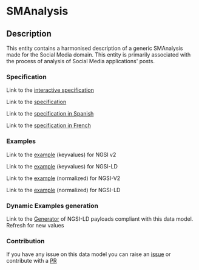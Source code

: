 # SMAnalysis

## Description 

This entity contains a harmonised description of a generic SMAnalysis made for the Social Media domain. This entity is primarily associated with the process of analysis of Social Media applications' posts.
### Specification

Link to the [interactive specification](https://swagger.lab.fiware.org/?url=https://smart-data-models.github.io/dataModel.SocialMedia/SMAnalysis/swagger.yaml)

Link to the [specification](https://smart-data-models.github.io/dataModel.SocialMedia/SMAnalysis/doc/spec.md)

Link to the [specification in Spanish](https://smart-data-models.github.io/dataModel.SocialMedia/SMAnalysis/doc/spec_ES.md)

Link to the [specification in French](https://smart-data-models.github.io/dataModel.SocialMedia/SMAnalysis/doc/spec_FR.md)
### Examples

Link to the [example](https://smart-data-models.github.io/dataModel.SocialMedia/SMAnalysis/examples/example.json) (keyvalues) for NGSI v2

Link to the [example](https://smart-data-models.github.io/dataModel.SocialMedia/SMAnalysis/examples/example.jsonld) (keyvalues) for NGSI-LD

Link to the [example](https://smart-data-models.github.io/dataModel.SocialMedia/SMAnalysis/examples/example-normalized.json) (normalized) for NGSI-V2

Link to the [example](https://smart-data-models.github.io/dataModel.SocialMedia/SMAnalysis/examples/example-normalized.jsonld) (normalized) for NGSI-LD
### Dynamic Examples generation

Link to the [Generator](https://smartdatamodels.org/extra/ngsi-ld_generator_v0.91.php?schemaUrl=https://raw.githubusercontent.com/smart-data-models/dataModel.SocialMedia/master/SMAnalysis/schema.json&email=info@smartdatamodels.org) of NGSI-LD payloads compliant with this data model. Refresh for new values
### Contribution

 If you have any issue on this data model you can raise an [issue](https://github.com/smart-data-models/dataModel.SocialMedia/issues)  or contribute with a [PR](https://github.com/smart-data-models/dataModel.SocialMedia/pulls)